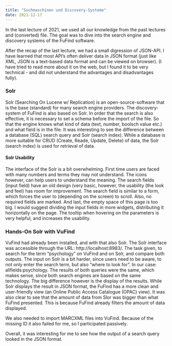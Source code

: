 ```yaml
---
title: "Suchmaschinen und Discovery-Systeme"
date: 2021-12-17
---
```

In the last lecture of 2021, we used all our knowledge from the past lectures and (converted) file. The goal was to dive into the search engine and discovery systems of the FuFind software. 

After the recap of the last lecture, we had a small digression of JSON-API. I have learned that most API’s often deliver data in JSON format (just like XML, JSON is a text-based data format and can be viewed on browser). (I have tried to read more about it on the web, but I found it to be very technical - and did not understand the advantages and disadvantages fully). 

### Solr
Solr (Searching On Lucene w/ Replication) is an open-source-software that is the base (standard) for many search engine providers. The discovery-system of FuFind is also based on Solr. In order that the search is also effective, it is necessary to set a schema before the import of the file. So that the engine knows what kind of data (text, number, boolsch value etc.) and what field is in the file. 
It was interesting to see the difference between a database (SQL) search query and Solr (search index). While a database is more suitable for CRUD (Create, Reade, Update, Delete) of data, the Solr (search index) is used for retrieval of data. 

#### Solr Usability 
The interface of the Solr is a bit overwhelming. First time users are faced with many numbers and terms they may not understand. The icons however, can help users to understand the meaning. 
The search fields (input field) have an old design (very basic, however, the usability (the look and feel) has room for improvement. The search field is similar to a form, which forces the user to (depending on the screen) to scroll. Also, no required fields are marked. And last, the empty space of this page is too big. I would suggest dividing the input fields in more widgets, distributing it horizontally on the page. The tooltip when hovering on the parameters is very helpful, and increases the usability. 

### Hands-On Solr with VuFind
VuFind had already been installed, and with that also Solr. The Solr interface was accessible through the URL: http://localhost:8983/. The task given,  to search for the term “psychology” on VuFind and on Solr, and compare both outputs. The input on Solr is a bit harder, since users need to be aware, to not only enter the search term, but also “where to look for”. In our case: allfields:psychology. The results of both queries were the same, which makes sense, since both search engines are based on the same technology. The big difference however is the display of the results. While Solr displays the result in JSON format, the FuFind has a more clean and user-friendly view (an Online Public Access Catalogue (OPAC) view). It was also clear to see that the amount of data from Slor was bigger than what FuFind presented. This is because FuFind already filters the amount of data displayed. 

We also needed to import MARCXML files into VuFind. Because of the missing ID it also failed for me, so I participated passively. 

Overall, it was interesting for me to see how the output of a search query looked in the JSON format. 

